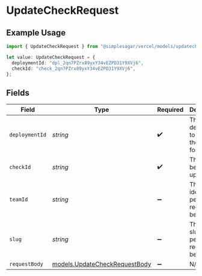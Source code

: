 # UpdateCheckRequest

## Example Usage

```typescript
import { UpdateCheckRequest } from "@simplesagar/vercel/models/updatecheckop.js";

let value: UpdateCheckRequest = {
  deploymentId: "dpl_2qn7PZrx89yxY34vEZPD31Y9XVj6",
  checkId: "check_2qn7PZrx89yxY34vEZPD31Y9XVj6",
};
```

## Fields

| Field                                                                | Type                                                                 | Required                                                             | Description                                                          | Example                                                              |
| -------------------------------------------------------------------- | -------------------------------------------------------------------- | -------------------------------------------------------------------- | -------------------------------------------------------------------- | -------------------------------------------------------------------- |
| `deploymentId`                                                       | *string*                                                             | :heavy_check_mark:                                                   | The deployment to update the check for.                              | dpl_2qn7PZrx89yxY34vEZPD31Y9XVj6                                     |
| `checkId`                                                            | *string*                                                             | :heavy_check_mark:                                                   | The check being updated                                              | check_2qn7PZrx89yxY34vEZPD31Y9XVj6                                   |
| `teamId`                                                             | *string*                                                             | :heavy_minus_sign:                                                   | The Team identifier to perform the request on behalf of.             |                                                                      |
| `slug`                                                               | *string*                                                             | :heavy_minus_sign:                                                   | The Team slug to perform the request on behalf of.                   |                                                                      |
| `requestBody`                                                        | [models.UpdateCheckRequestBody](../models/updatecheckrequestbody.md) | :heavy_minus_sign:                                                   | N/A                                                                  |                                                                      |